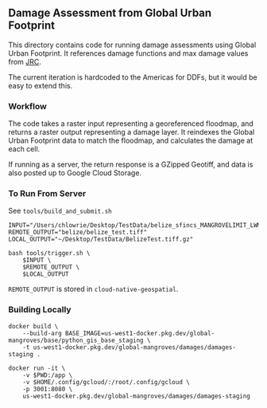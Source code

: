 ## Damage Assessment from Global Urban Footprint
This directory contains code for running damage assessments using Global Urban Footprint.  It references damage functions and max damage values from [JRC](https://publications.jrc.ec.europa.eu/repository/handle/JRC105688).

The current iteration is hardcoded to the Americas for DDFs, but it would be easy to extend this.

### Workflow
The code takes a raster input representing a georeferenced floodmap, and returns a raster output representing a damage layer.  It reindexes the Global Urban Footprint data to match the floodmap, and calculates the damage at each cell.

If running as a server, the return response is a GZipped Geotiff, and data is also posted up to Google Cloud Storage.

### To Run From Server
See `tools/build_and_submit.sh`
```
INPUT="/Users/chlowrie/Desktop/TestData/belize_sfincs_MANGROVELIMIT_LWM_MANNING_090020_hmax.tif"
REMOTE_OUTPUT="belize/belize_test.tiff"
LOCAL_OUTPUT="~/Desktop/TestData/BelizeTest.tiff.gz"

bash tools/trigger.sh \
    $INPUT \
    $REMOTE_OUTPUT \
    $LOCAL_OUTPUT
```

`REMOTE_OUTPUT` is stored in `cloud-native-geospatial`.

### Building Locally
```
docker build \
    --build-arg BASE_IMAGE=us-west1-docker.pkg.dev/global-mangroves/base/python_gis_base_staging \
    -t us-west1-docker.pkg.dev/global-mangroves/damages/damages-staging .

docker run -it \
    -v $PWD:/app \
    -v $HOME/.config/gcloud/:/root/.config/gcloud \
    -p 3001:8080 \
    us-west1-docker.pkg.dev/global-mangroves/damages/damages-staging
```